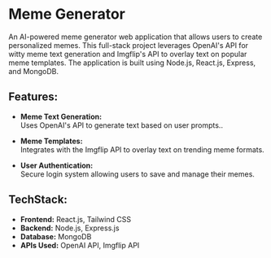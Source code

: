 # **Meme Generator**

An AI-powered meme generator web application that allows users to create personalized memes. This full-stack project leverages OpenAI's API for witty meme text generation and Imgflip's API to overlay text on popular meme templates. The application is built using Node.js, React.js, Express, and MongoDB.

## Features:
- **Meme Text Generation:**  
  Uses OpenAI's API to generate text based on user prompts..
  
- **Meme Templates:**  
  Integrates with the Imgflip API to overlay text on trending meme formats.
  
- **User Authentication:**  
  Secure login system allowing users to save and manage their memes.


## TechStack:
- **Frontend:** React.js, Tailwind CSS
- **Backend:** Node.js, Express.js
- **Database:** MongoDB
- **APIs Used:** OpenAI API, Imgflip API


